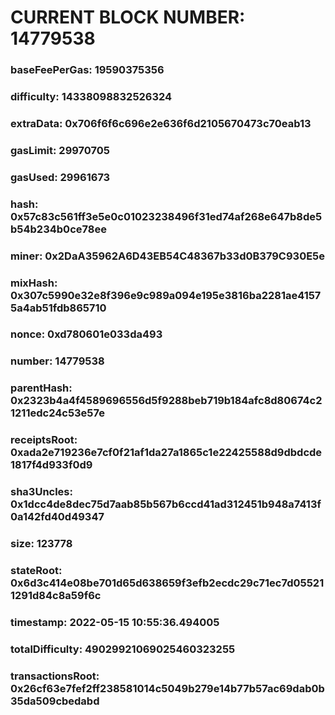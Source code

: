 # CURRENT BLOCK NUMBER: 14779538

### baseFeePerGas: 19590375356
### difficulty: 14338098832526324
### extraData: 0x706f6f6c696e2e636f6d2105670473c70eab13
### gasLimit: 29970705
### gasUsed: 29961673
### hash: 0x57c83c561ff3e5e0c01023238496f31ed74af268e647b8de5b54b234b0ce78ee
### miner: 0x2DaA35962A6D43EB54C48367b33d0B379C930E5e
### mixHash: 0x307c5990e32e8f396e9c989a094e195e3816ba2281ae41575a4ab51fdb865710
### nonce: 0xd780601e033da493
### number: 14779538
### parentHash: 0x2323b4a4f4589696556d5f9288beb719b184afc8d80674c21211edc24c53e57e
### receiptsRoot: 0xada2e719236e7cf0f21af1da27a1865c1e22425588d9dbdcde1817f4d933f0d9
### sha3Uncles: 0x1dcc4de8dec75d7aab85b567b6ccd41ad312451b948a7413f0a142fd40d49347
### size: 123778
### stateRoot: 0x6d3c414e08be701d65d638659f3efb2ecdc29c71ec7d055211291d84c8a59f6c
### timestamp: 2022-05-15 10:55:36.494005
### totalDifficulty: 49029921069025460323255
### transactionsRoot: 0x26cf63e7fef2ff238581014c5049b279e14b77b57ac69dab0b35da509cbedabd
